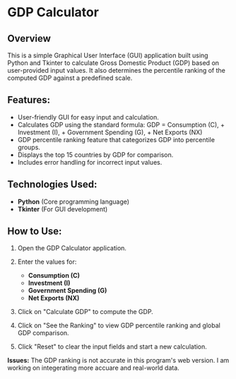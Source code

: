 # GDP Calculator

## **Overview**
This is a simple Graphical User Interface (GUI) application built using Python and Tkinter to 
calculate Gross Domestic Product (GDP) based on user-provided input values. It also 
determines the percentile ranking of the computed GDP against a predefined scale.

## **Features:** 

- User-friendly GUI for easy input and calculation.
- Calculates GDP using the standard formula: GDP = Consumption (C), + Investment (I), + Government Spending (G), + Net Exports (NX)
- GDP percentile ranking feature that categorizes GDP into percentile groups.
- Displays the top 15 countries by GDP for comparison.
- Includes error handling for incorrect input values.

## **Technologies Used:**

- **Python** (Core programming language)
- **Tkinter** (For GUI development)

## **How to Use:**

1. Open the GDP Calculator application.
2. Enter the values for:
   - **Consumption (C)**
   - **Investment (I)**
   - **Government Spending (G)**
   - **Net Exports (NX)**

3. Click on "Calculate GDP" to compute the GDP.
4. Click on "See the Ranking" to view GDP percentile ranking and global GDP comparison.
5. Click "Reset" to clear the input fields and start a new calculation.


**Issues:** The GDP ranking is not accurate in this program's web version. I am working on integerating more accuare and real-world data.  